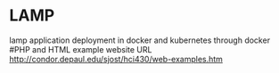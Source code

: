 # LAMP
lamp application deployment in docker and kubernetes through docker
#PHP and HTML example website URL
http://condor.depaul.edu/sjost/hci430/web-examples.htm

